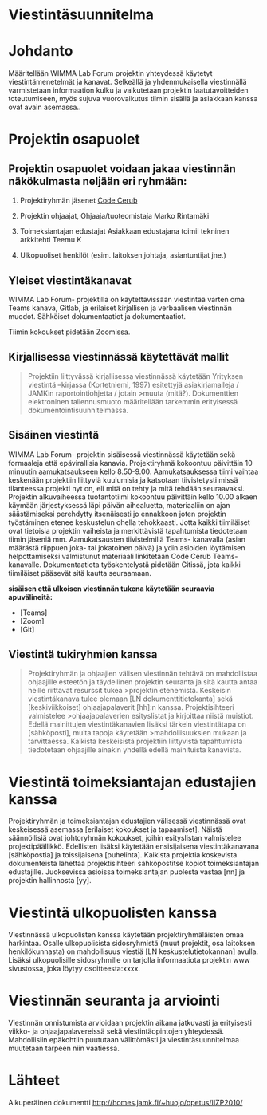 # Viestintäsuunnitelma

#	Johdanto

Määritellään WIMMA Lab Forum projektin yhteydessä käytetyt viestintämenetelmät ja kanavat. Selkeällä ja yhdenmukaisella viestinnällä varmistetaan informaation kulku ja vaikutetaan projektin laatutavoitteiden toteutumiseen, myös sujuva vuorovaikutus tiimin sisällä ja asiakkaan kanssa ovat avain asemassa..

#	Projektin osapuolet

## Projektin osapuolet voidaan jakaa viestinnän näkökulmasta neljään eri ryhmään:

1. Projektiryhmän jäsenet [Code Cerub](https://gitlab.labranet.jamk.fi/ff2020s-team3/core/-/blob/master/dokumentit/10-Projektihallinta/projektisuunnitelma.md)
 
2.	Projektin ohjaajat, Ohjaaja/tuoteomistaja Marko Rintamäki
  
3.	Toimeksiantajan edustajat Asiakkaan edustajana toimii tekninen arkkitehti Teemu K
  
4.	Ulkopuoliset henkilöt (esim. laitoksen johtaja, asiantuntijat jne.)



## Yleiset viestintäkanavat

WIMMA Lab Forum- projektilla on käytettävissään viestintää varten oma Teams kanava, Gitlab,  ja erilaiset kirjallisen ja verbaalisen viestinnän muodot. Sähköiset dokumentaatiot ja dokumentaatiot.

Tiimin kokoukset pidetään Zoomissa.

## Kirjallisessa viestinnässä käytettävät mallit

>Projektiin liittyvässä kirjallisessa viestinnässä käytetään Yrityksen viestintä –kirjassa (Kortetniemi, 1997) esitettyjä asiakirjamalleja / JAMKin raportointiohjetta / jotain >muuta (mitä?). Dokumenttien elektroninen tallennusmuoto määritellään tarkemmin erityisessä dokumentointisuunnitelmassa. 

## Sisäinen viestintä

WIMMA Lab Forum- projektin sisäisessä viestinnässä käytetään sekä formaaleja että epävirallisia kanavia.
Projektiryhmä kokoontuu päivittäin 10 minuutin aamukatsaukseen kello 8.50-9.00. Aamukatsauksessa tiimi vaihtaa keskenään projektiin liittyviä kuulumisia ja katsotaan tiivistetysti missä tilanteessa projekti nyt on, eli mitä on tehty ja mitä tehdään seuraavaksi. 
Projektin alkuvaiheessa tuotantotiimi kokoontuu päivittäin kello 10.00 alkaen käymään järjestyksessä läpi päivän aihealuetta, materiaaliin on ajan säästämiseksi perehdytty itsenäisesti jo ennakkoon joten projektin työstäminen etenee keskustelun ohella tehokkaasti.
Jotta kaikki tiimiläiset ovat tietoisia projektin vaiheista ja merkittävistä tapahtumista tiedotetaan tiimin jäseniä mm. Aamukatsausten tiivistelmillä Teams- kanavalla (asian määrästä riippuen joka- tai jokatoinen päivä) ja ydin asioiden löytämisen helpottamiseksi valmistunut materiaali linkitetään Code Cerub Teams- kanavalle.
Dokumentaatiota työskentelystä pidetään Gitissä, jota kaikki tiimiläiset pääsevät sitä kautta seuraamaan.


 
**sisäisen että ulkoisen viestinnän tukena käytetään seuraavia apuvälineitä:**

-	[Teams]  
-	[Zoom]
-	[Git]

## Viestintä tukiryhmien kanssa

>Projektiryhmän ja ohjaajien välisen viestinnän tehtävä on mahdollistaa ohjaajille esteetön ja täydellinen projektin seuranta ja sitä kautta antaa heille riittävät resurssit tukea >projektin etenemistä. Keskeisin viestintäkanava tulee olemaan [LN dokumenttitietokanta] sekä [keskiviikkoiset] ohjaajapalaverit [hh]:n kanssa. Projektisihteeri valmistelee >ohjaajapalaverien esityslistat ja kirjoittaa niistä muistiot. Edellä mainittujen viestintäkanavien lisäksi tärkein viestintätapa on [sähköposti], muita tapoja käytetään >mahdollisuuksien mukaan ja tarvittaessa. Kaikista keskeisistä projektiin liittyvistä tapahtumista tiedotetaan ohjaajille ainakin yhdellä edellä mainituista kanavista.

# Viestintä toimeksiantajan edustajien kanssa

Projektiryhmän ja toimeksiantajan edustajien välisessä viestinnässä ovat keskeisessä asemassa [erilaiset kokoukset ja tapaamiset]. Näistä säännöllisiä ovat johtoryhmän kokoukset, joihin esityslistan valmistelee projektipäällikkö. Edellisten lisäksi käytetään ensisijaisena viestintäkanavana [sähköpostia] ja toissijaisena [puhelinta]. Kaikista projektia koskevista dokumenteistä lähettää projektisihteeri sähköpostitse kopiot toimeksiantajan edustajille. Juoksevissa asioissa toimeksiantajan puolesta vastaa [nn] ja projektin hallinnosta [yy].

# Viestintä ulkopuolisten kanssa

Viestinnässä ulkopuolisten kanssa käytetään projektiryhmäläisten omaa harkintaa.  Osalle ulkopuolisista sidosryhmistä (muut projektit, osa laitoksen henkilökunnasta) on mahdollisuus viestiä [LN keskustelutietokannan] avulla. Lisäksi ulkopuolisille sidosryhmille on tarjolla informaatiota projektin www sivustossa, joka löytyy osoitteesta:xxxx.

# Viestinnän seuranta ja arviointi

Viestinnän onnistumista arvioidaan projektin aikana jatkuvasti ja erityisesti viikko- ja ohjaajapalavereissä sekä viestintäopintojen yhteydessä.  Mahdollisiin epäkohtiin puututaan välittömästi ja viestintäsuunnitelmaa muutetaan tarpeen niin vaatiessa.


# Lähteet

Alkuperäinen dokumentti http://homes.jamk.fi/~huojo/opetus/IIZP2010/
